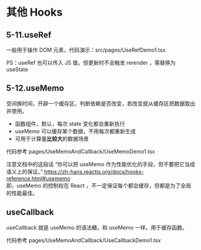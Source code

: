 # 其他 Hooks

## 5-11.useRef

一般用于操作 DOM 元素，代码演示：src/pages/UseRefDemo1.tsx

PS：useRef 也可以传入 JS 值，但更新时不会触发 rerender ，需替换为 useState

## 5-12.useMemo

空间换时间，开辟一个缓存区，判断依赖是否改变，若改变就从缓存区把数据取出并使用。
- 函数组件，默认，每次 state 变化都会重新执行
- useMemo 可以缓存某个数据，不用每次都重新生成
- 可用于计算量**比较大**的数据场景

代码参考 pages/UseMemoAndCallback/UseMemoDemo1.tsx

注意文档中的这段话 “你可以把 useMemo 作为性能优化的手段，但不要把它当成语义上的保证。” https://zh-hans.reactjs.org/docs/hooks-reference.html#usememo<br>
即，useMemo 的控制权在 React ，不一定保证每个都会缓存，但都是为了全局的性能最佳。

## useCallback

useCallback 就是 useMemo 的语法糖，和 useMemo 一样。用于缓存函数。

代码参考 pages/UseMemoAndCallback/UseCallbackDemo1.tsx
